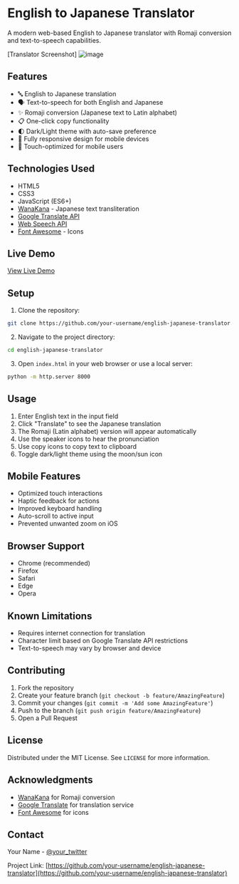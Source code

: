# English to Japanese Translator

A modern web-based English to Japanese translator with Romaji conversion and text-to-speech capabilities.

[Translator Screenshot]
![image](https://github.com/user-attachments/assets/d796d52f-e101-4b58-8fc5-1aa472c7a233)




## Features

- 🔤 English to Japanese translation
- 🗣️ Text-to-speech for both English and Japanese
- ✨ Romaji conversion (Japanese text to Latin alphabet)
- 📋 One-click copy functionality
- 🌓 Dark/Light theme with auto-save preference
- 📱 Fully responsive design for mobile devices
- 🎯 Touch-optimized for mobile users

## Technologies Used

- HTML5
- CSS3
- JavaScript (ES6+)
- [WanaKana](https://github.com/WaniKani/WanaKana) - Japanese text transliteration
- [Google Translate API](https://cloud.google.com/translate)
- [Web Speech API](https://developer.mozilla.org/en-US/docs/Web/API/Web_Speech_API)
- [Font Awesome](https://fontawesome.com/) - Icons

## Live Demo

[View Live Demo](https://your-demo-link.com)

## Setup

1. Clone the repository:
```bash
git clone https://github.com/your-username/english-japanese-translator.git
```

2. Navigate to the project directory:
```bash
cd english-japanese-translator
```

3. Open `index.html` in your web browser or use a local server:
```bash
python -m http.server 8000
```

## Usage

1. Enter English text in the input field
2. Click "Translate" to see the Japanese translation
3. The Romaji (Latin alphabet) version will appear automatically
4. Use the speaker icons to hear the pronunciation
5. Use copy icons to copy text to clipboard
6. Toggle dark/light theme using the moon/sun icon

## Mobile Features

- Optimized touch interactions
- Haptic feedback for actions
- Improved keyboard handling
- Auto-scroll to active input
- Prevented unwanted zoom on iOS

## Browser Support

- Chrome (recommended)
- Firefox
- Safari
- Edge
- Opera

## Known Limitations

- Requires internet connection for translation
- Character limit based on Google Translate API restrictions
- Text-to-speech may vary by browser and device

## Contributing

1. Fork the repository
2. Create your feature branch (`git checkout -b feature/AmazingFeature`)
3. Commit your changes (`git commit -m 'Add some AmazingFeature'`)
4. Push to the branch (`git push origin feature/AmazingFeature`)
5. Open a Pull Request

## License

Distributed under the MIT License. See `LICENSE` for more information.

## Acknowledgments

- [WanaKana](https://github.com/WaniKani/WanaKana) for Romaji conversion
- [Google Translate](https://translate.google.com) for translation service
- [Font Awesome](https://fontawesome.com) for icons

## Contact

Your Name - [@your_twitter](https://twitter.com/your_twitter)

Project Link: [https://github.com/your-username/english-japanese-translator](https://github.com/your-username/english-japanese-translator)
